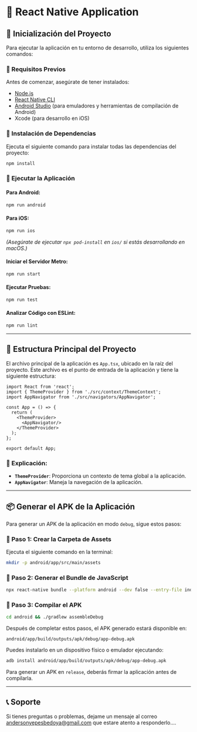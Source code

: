 # 📱 React Native Application

## 🚀 Inicialización del Proyecto

Para ejecutar la aplicación en tu entorno de desarrollo, utiliza los siguientes comandos:

### 📌 Requisitos Previos
Antes de comenzar, asegúrate de tener instalados:
- [Node.js](https://nodejs.org/)
- [React Native CLI](https://reactnative.dev/docs/environment-setup)
- [Android Studio](https://developer.android.com/studio) (para emuladores y herramientas de compilación de Android)
- Xcode (para desarrollo en iOS)

### 📌 Instalación de Dependencias
Ejecuta el siguiente comando para instalar todas las dependencias del proyecto:
```sh
npm install
```

### 📌 Ejecutar la Aplicación
#### Para Android:
```sh
npm run android
```

#### Para iOS:
```sh
npm run ios
```
*(Asegúrate de ejecutar `npx pod-install` en `ios/` si estás desarrollando en macOS.)*

#### Iniciar el Servidor Metro:
```sh
npm run start
```

#### Ejecutar Pruebas:
```sh
npm run test
```

#### Analizar Código con ESLint:
```sh
npm run lint
```

---

## 📂 Estructura Principal del Proyecto
El archivo principal de la aplicación es `App.tsx`, ubicado en la raíz del proyecto. Este archivo es el punto de entrada de la aplicación y tiene la siguiente estructura:

```tsx
import React from 'react';
import { ThemeProvider } from './src/context/ThemeContext';
import AppNavigator from './src/navigators/AppNavigator';

const App = () => {
  return (
    <ThemeProvider>
      <AppNavigator/>
    </ThemeProvider>
  );
};

export default App;
```

### 📌 Explicación:
- **`ThemeProvider`**: Proporciona un contexto de tema global a la aplicación.
- **`AppNavigator`**: Maneja la navegación de la aplicación.

---

## 📦 Generar el APK de la Aplicación
Para generar un APK de la aplicación en modo `debug`, sigue estos pasos:

### 📌 Paso 1: Crear la Carpeta de Assets
Ejecuta el siguiente comando en la terminal:
```sh
mkdir -p android/app/src/main/assets
```

### 📌 Paso 2: Generar el Bundle de JavaScript
```sh
npx react-native bundle --platform android --dev false --entry-file index.js --bundle-output android/app/src/main/assets/index.android.bundle --assets-dest android/app/src/main/res/
```

### 📌 Paso 3: Compilar el APK
```sh
cd android && ./gradlew assembleDebug
```

Después de completar estos pasos, el APK generado estará disponible en:
```
android/app/build/outputs/apk/debug/app-debug.apk
```
Puedes instalarlo en un dispositivo físico o emulador ejecutando:
```sh
adb install android/app/build/outputs/apk/debug/app-debug.apk
```

Para generar un APK en `release`, deberás firmar la aplicación antes de compilarla.

---

## 📞 Soporte
Si tienes preguntas o problemas, dejame un mensaje al correo andersonyepesbedoya@gmail.com que estare atento a responderlo....

